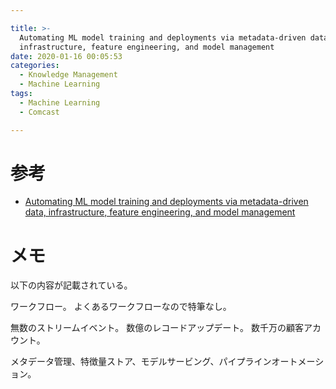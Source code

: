 ```yaml
---

title: >-
  Automating ML model training and deployments via metadata-driven data,
  infrastructure, feature engineering, and model management
date: 2020-01-16 00:05:53
categories:
  - Knowledge Management
  - Machine Learning
tags:
  - Machine Learning
  - Comcast

---
```


# 参考

* [Automating ML model training and deployments via metadata-driven data, infrastructure, feature engineering, and model management]

[Automating ML model training and deployments via metadata-driven data, infrastructure, feature engineering, and model management]: https://conferences.oreilly.com/strata/strata-ny-2019/public/schedule/detail/77284

# メモ

以下の内容が記載されている。

ワークフロー。
よくあるワークフローなので特筆なし。

無数のストリームイベント。
数億のレコードアップデート。
数千万の顧客アカウント。

メタデータ管理、特徴量ストア、モデルサービング、パイプラインオートメーション。




<!-- vim: set et tw=0 ts=2 sw=2: -->
